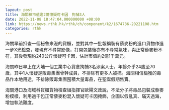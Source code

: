 ```yaml
---
layout: post
title: 海關檢市值逾2億懷疑可卡因　拘捕3人
date: 2022-11-08 18:47:04.000000000 +08:00
link: https://news.rthk.hk/rthk/ch/component/k2/1674736-20221108.htm
categories: rthk
---
```


海關早前扣查一個秘魯來港的貨櫃，並對其中一批報稱裝有藜麥粉的進口貨物作進一步X光檢查，發現有不尋常影像，打開包裝後亦有不尋常氣味，與正常藜麥粉不符，其後發現約240公斤懷疑可卡因，估計市值約2億1千萬元。

海關昨日早上在大埔一個工業中心貨倉拘捕3名涉案人士，年齡介乎24歲至70歲，其中1人懷疑是販毒集團骨幹成員，不排除有更多人被捕。海關相信檢獲的毒品作本地用途，不排除販毒集團囤積大量毒品，在聖誕假期售賣。 

海關港口及海域科貨櫃貨物檢查組指揮官歐陽文政說，不法分子將毒品包裝成藜麥粉模樣，利用過千包正常藜麥粉混入懷疑可卡因掩飾，企圖以假亂真、瞞天過海，增加執法難度。
